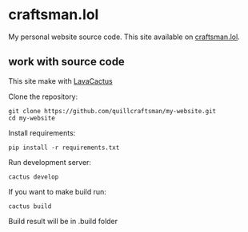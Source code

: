 # craftsman.lol

My personal website source code.
This site available on [craftsman.lol](http://craftsman.lol).

## work with source code

This site make with [LavaCactus](https://github.com/quillcraftsman/lavacactus)

Clone the repository:

    git clone https://github.com/quillcraftsman/my-website.git
    cd my-website

Install requirements:

    pip install -r requirements.txt

Run development server:

    cactus develop

If you want to make build run:

    cactus build 

Build result will be in .build folder
